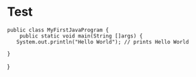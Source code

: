 Test
====
	public class MyFirstJavaProgram {
		public static void main(String []args) {
       System.out.println("Hello World"); // prints Hello World

	}
}

